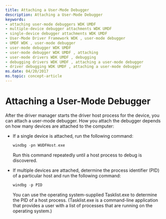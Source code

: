 ```yaml
---
title: Attaching a User-Mode Debugger
description: Attaching a User-Mode Debugger
keywords:
- attaching user-mode debuggers WDK UMDF
- multiple-device debugger attachments WDK UMDF
- single-device debugger attachments WDK UMDF
- User-Mode Driver Framework WDK , user-mode debugger
- UMDF WDK , user-mode debugger
- user-mode debugger WDK UMDF
- user-mode debugger WDK UMDF , attaching
- user-mode drivers WDK UMDF , debugging
- debugging drivers WDK UMDF , attaching a user-mode debugger
- driver debugging WDK UMDF , attaching a user-mode debugger
ms.date: 04/20/2017
ms.topic: concept-article
---
```


# Attaching a User-Mode Debugger


After the driver manager starts the driver host process for the device, you can attach a user-mode debugger. How you attach the debugger depends on how many devices are attached to the computer:

-   If a single device is attached, run the following command:

    ```cpp
    windbg -pn WUDFHost.exe
    ```

    Run this command repeatedly until a host process to debug is discovered.

-   If multiple devices are attached, determine the process identifier (PID) of a particular host and run the following command:

    ```cpp
    windbg -p PID
    ```

    You can use the operating system-supplied Tasklist.exe to determine the PID of a host process. (Tasklist.exe is a command-line application that provides a user with a list of processes that are running on the operating system.)

 

 





